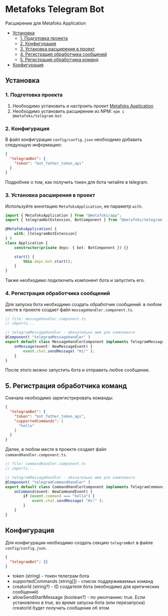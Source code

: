 # Metafoks Telegram Bot

Расширение для Metafoks Application

- [Установка](#установка)
    - [1. Подготовка проекта](#1-подготовка-проекта)
    - [2. Конфигурация](#2-конфигурация)
    - [3. Установка расширения в проект](#3-установка-расширения-в-проект)
    - [4. Регистрация обработчика сообщений](#4-регистрация-обработчика-сообщений)
    - [5. Регистрация обработчика команд](#5-регистрация-обработчика-команд)
- [Конфигурация](#конфигурация)
## Установка

### 1. Подготовка проекта

1. Необходимо установить и настроить проект [Metafoks Application](https://github.com/Meatafoks/Application)
2. Необходимо установить расширение из NPM: `npm i @metafoks/telegram-bot`

### 2. Конфигурация

В файл конфигурации `config/config.json` необходимо добавить следующую информацию:

```json
{
  "telegramBot": {
    "token": "bot_father_token_api"
  }
}
```

Подробнее о том, как получить токен для бота читайте в telegram.

### 3. Установка расширения в проект

Используйте аннотацию `MetafoksApplication`, ее параметр `with`.

```typescript
import { MetafoksApplication } from "@metafoks/app";
import { telegramBotExtension, BotComponent } from "@metafoks/telegram-bot";

@MetafoksApplication( {
    with: [telegramBotExtension]
} )
class Application {
    constructor(private deps: { bot: BotComponent }) {}

    start() {
        this.deps.bot.start();
    }
}
```

Также необходимо подключить компонент бота и запустить его.

### 4. Регистрация обработчика сообщений

Для запуска бота необходимо создать обработчик сообщений: в любом месте в проекте создает
файл `messageHandler.component.ts`.

```typescript
// file: messageHandler.component.ts
// imports...

// telegramMessageHandler - обязательно имя для компонента
@Component( "telegramMessageHandler" )
export default class MessageHandlerComponent implements TelegramMessageHandler {
    onMessage(event: NewMessageEvent) {
        event.chat.sendMessage( "Hi!" );
    }
}
```

После этого можно запустить бота и отправить любое сообщение.

## 5. Регистрация обработчика команд

Сначала необходимо зарегистрировать команды:

```json
{
  "telegramBot": {
    "token": "bot_father_token_api",
    "supportedCommands": [
      "hello"
    ]
  }
}
```

Далее, в любом месте в проекте создает файл `commandHandler.component.ts`.

```typescript
// file: commandHandler.component.ts
// imports...

// telegramMessageHandler - обязательно имя для компонента
@Component( "telegramCommandHandler" )
export default class CommandHandlerComponent implements TelegramCommandHandler {
    onCommand(event: NewCommandEvent) {
        if (event.command === "hello") {
            event.chat.sendMessage( "Hi!" );
        }
    }
}
```

## Конфигурация
Для конфигурации необходимо создать секцию `telegramBot` в файле `config/config.json`.

```json
{
  "telegramBot": {}
}
```

- token (string) - токен телеграм бота
- supportedCommands (string[]) - список поддерживаемых команд
- creatorId (string?) - ID создателя бота (необходимо для критических сообщений)
- allowSendStartMessage (boolean?) - по умолчанию: true. Если установлено в true, во время запуска бота (или перезапуска) creatorId будет получать сообщение об этом
